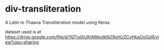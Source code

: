 # div-transliteration
A Latin to Thaana Transliteration model using Keras

dataset used is at https://drive.google.com/file/d/1QTjo0iUKlAWeolkN29sHUZCvHkaOoGzR/view?usp=sharing
